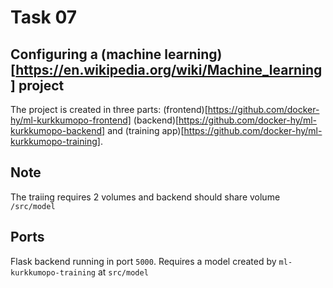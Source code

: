# Task 07
## Configuring a (machine learning)[https://en.wikipedia.org/wiki/Machine_learning] project
The project is created in three parts: (frontend)[https://github.com/docker-hy/ml-kurkkumopo-frontend]
(backend)[https://github.com/docker-hy/ml-kurkkumopo-backend] and (training app)[https://github.com/docker-hy/ml-kurkkumopo-training].

## Note
The traiing requires 2 volumes and backend should share volume `/src/model`

## Ports
Flask backend running in port `5000`. Requires a model created by `ml-kurkkumopo-training` at `src/model`

